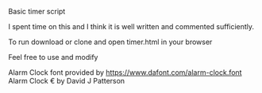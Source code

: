 Basic timer script

I spent time on this and I think it is well written and commented
sufficiently.

To run download or clone and open timer.html in your browser

Feel free to use and modify

Alarm Clock font provided by https://www.dafont.com/alarm-clock.font Alarm Clock € by David J Patterson

